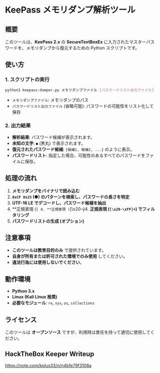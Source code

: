 # KeePass メモリダンプ解析ツール

## 概要
このツールは、**KeePass 2.x** の **SecureTextBoxEx** に入力されたマスターパスワードを、メモリダンプから復元するための Python スクリプトです。

## 使い方
### 1. スクリプトの実行
```sh
python3 keepass-dumper.py メモリダンプファイル [パスワードリスト出力ファイル]
```
- `メモリダンプファイル`: メモリダンプのパス
- `パスワードリスト出力ファイル` (省略可能): パスワードの可能性をリスト化して保存

### 2. 出力結果
- **解析結果**: パスワード候補が表示されます。
- **未知の文字**: `●` (黒丸) で表示されます。
- **復元されたパスワード候補**: `{候補1, 候補2, ...}` のように表示。
- **パスワードリスト**: 指定した場合、可能性のあるすべてのパスワードをファイルに保存。

## 処理の流れ
1. **メモリダンプをバイナリで読み込む**
2. **`0xCF 0x25` (●) のパターンを検索し、パスワードの長さを特定**
3. **UTF-16 LE でデコードし、パスワード候補を抽出**
4. **正規表現 (`[ 4. **正規表現 (`[\x20-ÿ4. **正規表現 (`[\x20-\xFF]+`) でフィルタリング**
5. **パスワードリストの生成 (オプション)**

## 注意事項
- **このツールは教育目的のみ** で提供されています。
- **自身が所有または許可された環境でのみ使用** してください。
- **違法行為には使用しないでください**。

## 動作環境
- **Python 3.x**
- **Linux (Kali Linux 推奨)**
- **必要なモジュール**: `re`, `sys`, `os`, `collections`

## ライセンス
このツールは **オープンソース** ですが、利用時は責任を持って適切に使用してください。

## HackTheBox Keeper Writeup
https://note.com/kplus33/n/n4bfe79f3108a
